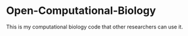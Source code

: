 # Open-Computational-Biology

This is my computational biology code that other researchers can use it.
